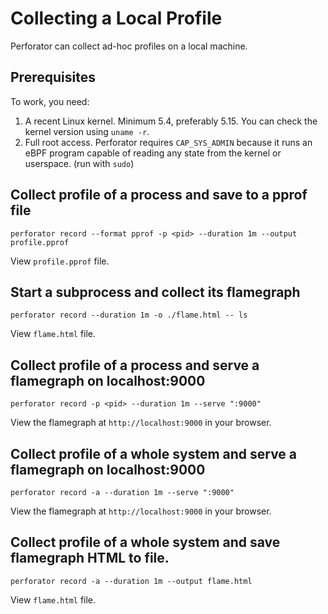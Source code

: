 # Collecting a Local Profile

Perforator can collect ad-hoc profiles on a local machine.

## Prerequisites

To work, you need:
1. A recent Linux kernel. Minimum 5.4, preferably 5.15. You can check the kernel version using `uname -r`.
2. Full root access. Perforator requires `CAP_SYS_ADMIN` because it runs an eBPF program capable of reading any state from the kernel or userspace. (run with `sudo`)

## Collect profile of a process and save to a pprof file

```console
perforator record --format pprof -p <pid> --duration 1m --output profile.pprof
```

View `profile.pprof` file.

## Start a subprocess and collect its flamegraph

```console
perforator record --duration 1m -o ./flame.html -- ls
```

View `flame.html` file.

## Collect profile of a process and serve a flamegraph on localhost:9000

```console
perforator record -p <pid> --duration 1m --serve ":9000"
```

View the flamegraph at `http://localhost:9000` in your browser.


## Collect profile of a whole system and serve a flamegraph on localhost:9000

```console
perforator record -a --duration 1m --serve ":9000"
```

View the flamegraph at `http://localhost:9000` in your browser.

## Collect profile of a whole system and save flamegraph HTML to file.

```console
perforator record -a --duration 1m --output flame.html
```

View `flame.html` file.
